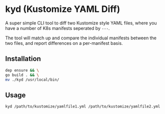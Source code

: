# kyd (Kustomize YAML Diff)
A super simple CLI tool to diff two Kustomize style YAML files, where you have a number of K8s manifests seperated by `---`.

The tool will match up and compare the individual manifests between the two files, and report differences on a per-manifest basis.

## Installation

```bash
dep ensure && \
go build . && \
mv ./kyd /usr/local/bin/
```

## Usage

```bash
kyd /path/to/kustomize/yamlfile1.yml /path/to/kustomize/yamlfile2.yml
```